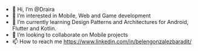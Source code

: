 - 👋 Hi, I’m @Draira
- 👀 I’m interested in Mobile, Web and Game development
- 🌱 I’m currently learning Design Patterns and Architectures for Android,  Flutter and Kotlin.
- 💞️ I’m looking to collaborate on Mobile projects
- 📫 How to reach me https://www.linkedin.com/in/belengonzalezbaradit/

<!---
Draira/Draira is a ✨ special ✨ repository because its `README.md` (this file) appears on your GitHub profile.
You can click the Preview link to take a look at your changes.
--->

